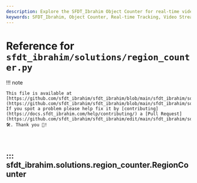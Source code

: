 ```yaml
---
description: Explore the SFDT_Ibrahim Object Counter for real-time video streams. Learn about initializing parameters, tracking objects, and more.
keywords: SFDT_Ibrahim, Object Counter, Real-time Tracking, Video Stream, Python, Object Detection
---
```


# Reference for `sfdt_ibrahim/solutions/region_counter.py`

!!! note

    This file is available at [https://github.com/sfdt_ibrahim/sfdt_ibrahim/blob/main/sfdt_ibrahim/solutions/region_counter.py](https://github.com/sfdt_ibrahim/sfdt_ibrahim/blob/main/sfdt_ibrahim/solutions/region_counter.py). If you spot a problem please help fix it by [contributing](https://docs.sfdt_ibrahim.com/help/contributing/) a [Pull Request](https://github.com/sfdt_ibrahim/sfdt_ibrahim/edit/main/sfdt_ibrahim/solutions/region_counter.py) 🛠️. Thank you 🙏!

<br>

## ::: sfdt_ibrahim.solutions.region_counter.RegionCounter

<br><br>
